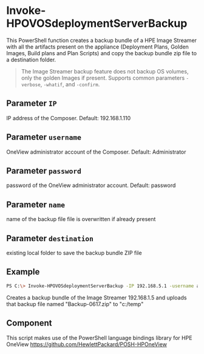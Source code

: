 # Invoke-HPOVOSdeploymentServerBackup 
   This PowerShell function creates a backup bundle of a HPE Image Streamer with all the artifacts present on the appliance (Deployment Plans, Golden Images, Build plans and Plan Scripts) 
   and copy the backup bundle zip file to a destination folder.
   
   >The Image Streamer backup feature does not backup OS volumes, only the golden Images if present.
   Supports common parameters `-verbose`, `-whatif`, and `-confirm`. 
       
## Parameter `IP`
  IP address of the Composer. Default: 192.168.1.110
  
## Parameter `username`
  OneView administrator account of the Composer. Default: Administrator
  
## Parameter `password`
  password of the OneView administrator account. Default: password

## Parameter `name`
  name of the backup file
  file is overwritten if already present 

## Parameter `destination`
  existing local folder to save the backup bundle ZIP file 
     
## Example
  ```sh
  PS C:\> Invoke-HPOVOSdeploymentServerBackup -IP 192.168.5.1 -username administrator -password HPEinvent -name "Backup-0617" -destination "c:/temp" 
  ```
  Creates a backup bundle of the Image Streamer 192.168.1.5 and uploads that backup file named "Backup-0617.zip" to "c:/temp" 
  
## Component
  This script makes use of the PowerShell language bindings library for HPE OneView
  https://github.com/HewlettPackard/POSH-HPOneView
